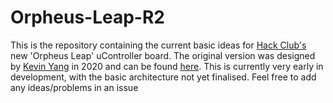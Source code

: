 # Orpheus-Leap-R2

This is the repository containing the current basic ideas for [Hack Club's](https://github.com/hackclub) new 'Orpheus Leap' uController board. The original version was designed by [Kevin Yang](https://github.com/kvnyng) in 2020 and can be found [here](https://github.com/kvnyng/Orpheus-Leap-Micro). This is currently very early in development, with the basic architecture not yet finalised. Feel free to add any ideas/problems in an issue
